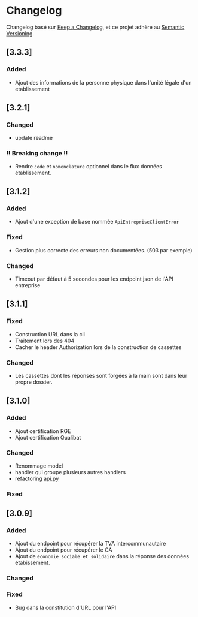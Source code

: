 # Changelog

Changelog basé sur [Keep a Changelog](https://keepachangelog.com/en/1.0.0/),
et ce projet adhère au [Semantic Versioning](https://semver.org/spec/v2.0.0.html).

## [3.3.3]

### Added

- Ajout des informations de la personne physique dans l'unité légale d'un etablissement

## [3.2.1]

### Changed

- update readme

### !! Breaking change !!

- Rendre `code` et `nomenclature` optionnel dans le flux données établissement.

## [3.1.2]

### Added

- Ajout d'une exception de base nommée `ApiEntrepriseClientError`

### Fixed

- Gestion plus correcte des erreurs non documentées. (503 par exemple)

### Changed

- Timeout par défaut à 5 secondes pour les endpoint json de l'API entreprise

## [3.1.1]

### Fixed

- Construction URL dans la cli
- Traitement lors des 404
- Cacher le header Authorization lors de la construction de cassettes

### Changed

- Les cassettes dont les réponses sont forgées à la main sont dans leur propre dossier.

## [3.1.0]

### Added

- Ajout certification RGE
- Ajout certification Qualibat

### Changed

- Renommage model
- handler qui groupe plusieurs autres handlers
- refactoring [api.py](./src/api_entreprise/api.py)

### Fixed

## [3.0.9]

### Added

- Ajout du endpoint pour récupérer la TVA intercommunautaire
- Ajout du endpoint pour récupérer le CA
- Ajout de `economie_sociale_et_solidaire` dans la réponse des données étabissement.

### Changed

### Fixed

- Bug dans la constitution d'URL pour l'API
